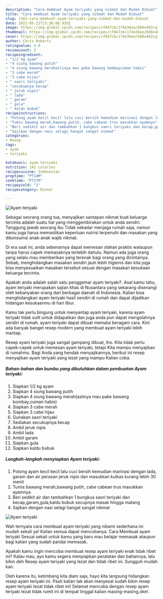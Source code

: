```yaml
---
description: "Cara membuat Ayam teriyaki yang nikmat dan Mudah Dibuat"
title: "Cara membuat Ayam teriyaki yang nikmat dan Mudah Dibuat"
slug: 1162-cara-membuat-ayam-teriyaki-yang-nikmat-dan-mudah-dibuat
date: 2021-05-21T23:38:08.935Z
image: https://img-global.cpcdn.com/recipes/cf047cbc174e36ee/680x482cq70/ayam-teriyaki-foto-resep-utama.jpg
thumbnail: https://img-global.cpcdn.com/recipes/cf047cbc174e36ee/680x482cq70/ayam-teriyaki-foto-resep-utama.jpg
cover: https://img-global.cpcdn.com/recipes/cf047cbc174e36ee/680x482cq70/ayam-teriyaki-foto-resep-utama.jpg
author: Chris Roberts
ratingvalue: 4.8
reviewcount: 3
recipeingredient:
- "1/2 kg ayam"
- "4 siung bawang putih"
- "4 siung bawang merahaslinya mau pake bawang bombaycuman habis"
- "3 cabe merah"
- "3 cabe hijau"
- " saori teriyaki"
- "secukupnya kecap"
- " jeruk nipis"
- " lada"
- " garam"
- " gula"
- " kaldu bubuk"
recipeinstructions:
- "Potong ayam kecil kecil lalu cuci bersih kemudian marinasi dengan lada, garam dan air perasan jeruk nipis dan masukkan kulkas kurang lebih 30 menit"
- "Tumis bawang merah,bawang putih, cabe cabean trus masukkan ayamnya"
- "Beri sedikit air dan tambahkan 1 bungkus saori teriyaki dan kecap,garam,gula,kaldu bubuk secupnya masak hingga matang"
- "Sajikan dengan nasi selagi hangat sangat nikmat"
categories:
- Resep
tags:
- ayam
- teriyaki

katakunci: ayam teriyaki 
nutrition: 142 calories
recipecuisine: Indonesian
preptime: "PT14M"
cooktime: "PT37M"
recipeyield: "1"
recipecategory: Dinner

---
```



![Ayam teriyaki](https://img-global.cpcdn.com/recipes/cf047cbc174e36ee/680x482cq70/ayam-teriyaki-foto-resep-utama.jpg)

Sebagai seorang orang tua, menyajikan santapan nikmat buat keluarga tercinta adalah suatu hal yang menggembirakan untuk anda sendiri. Tanggung jawab seorang ibu Tidak sekadar menjaga rumah saja, namun kamu juga harus memastikan keperluan nutrisi terpenuhi dan masakan yang dikonsumsi anak-anak wajib nikmat.

Di era  saat ini, anda sebenarnya dapat memesan olahan praktis walaupun tanpa harus capek memasaknya terlebih dahulu. Namun ada juga orang yang selalu mau memberikan yang terenak bagi orang yang dicintainya. Sebab, menghidangkan masakan sendiri jauh lebih higienis dan kita juga bisa menyesuaikan masakan tersebut sesuai dengan masakan kesukaan keluarga tercinta. 



Apakah anda adalah salah satu penggemar ayam teriyaki?. Asal kamu tahu, ayam teriyaki merupakan sajian khas di Nusantara yang sekarang disenangi oleh kebanyakan orang dari berbagai daerah di Indonesia. Kalian bisa menghidangkan ayam teriyaki hasil sendiri di rumah dan dapat dijadikan hidangan kesukaanmu di hari libur.

Kamu tak perlu bingung untuk menyantap ayam teriyaki, karena ayam teriyaki tidak sulit untuk didapatkan dan juga anda pun dapat mengolahnya sendiri di rumah. ayam teriyaki dapat dibuat memalui beragam cara. Kini ada banyak banget resep modern yang membuat ayam teriyaki lebih mantap.

Resep ayam teriyaki juga sangat gampang dibuat, lho. Kita tidak perlu capek-capek untuk memesan ayam teriyaki, tetapi Kita mampu menyajikan di rumahmu. Bagi Anda yang hendak menyajikannya, berikut ini resep menyajikan ayam teriyaki yang lezat yang mampu Kalian coba.

<!--inarticleads1-->

##### Bahan-bahan dan bumbu yang dibutuhkan dalam pembuatan Ayam teriyaki:

1. Siapkan 1/2 kg ayam
1. Siapkan 4 siung bawang putih
1. Siapkan 4 siung bawang merah(aslinya mau pake bawang bombay,cuman habis)
1. Siapkan 3 cabe merah
1. Siapkan 3 cabe hijau
1. Gunakan  saori teriyaki
1. Sediakan secukupnya kecap
1. Ambil  jeruk nipis
1. Ambil  lada
1. Ambil  garam
1. Siapkan  gula
1. Siapkan  kaldu bubuk




<!--inarticleads2-->

##### Langkah-langkah menyiapkan Ayam teriyaki:

1. Potong ayam kecil kecil lalu cuci bersih kemudian marinasi dengan lada, garam dan air perasan jeruk nipis dan masukkan kulkas kurang lebih 30 menit
1. Tumis bawang merah,bawang putih, cabe cabean trus masukkan ayamnya
1. Beri sedikit air dan tambahkan 1 bungkus saori teriyaki dan kecap,garam,gula,kaldu bubuk secupnya masak hingga matang
1. Sajikan dengan nasi selagi hangat sangat nikmat
<img src="https://img-global.cpcdn.com/steps/61a737a922bb7821/160x128cq70/ayam-teriyaki-langkah-memasak-4-foto.jpg" alt="Ayam teriyaki">



Wah ternyata cara membuat ayam teriyaki yang nikamt sederhana ini mudah sekali ya! Kalian semua dapat mencobanya. Cara Membuat ayam teriyaki Sesuai sekali untuk kamu yang baru mau belajar memasak ataupun bagi kalian yang sudah pandai memasak.

Apakah kamu ingin mencoba membuat resep ayam teriyaki enak tidak ribet ini? Kalau mau, ayo kamu segera menyiapkan peralatan dan bahannya, lalu bikin deh Resep ayam teriyaki yang lezat dan tidak ribet ini. Sungguh mudah kan. 

Oleh karena itu, ketimbang kita diam saja, hayo kita langsung hidangkan resep ayam teriyaki ini. Pasti kalian tak akan menyesal sudah bikin resep ayam teriyaki lezat tidak ribet ini! Selamat mencoba dengan resep ayam teriyaki lezat tidak rumit ini di tempat tinggal kalian masing-masing,oke!.

